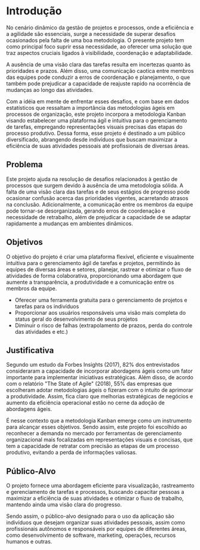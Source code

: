 # Introdução

No cenário dinâmico da gestão de projetos e processos, onde a eficiência e a agilidade são essenciais, surge a necessidade de superar desafios ocasionados pela falta de uma boa metodologia. O presente projeto tem como principal foco suprir essa necessidade, ao oferecer uma solução que traz aspectos cruciais ligados à visibilidade, coordenação e adaptabilidade. 

A ausência de uma visão clara das tarefas resulta em incertezas quanto às prioridades e prazos. Além disso, uma comunicação caotica entre membros das equipes pode conduzir a erros de coordenação e planejamento, o que também pode prejudicar a capacidade de reajuste rapido na ocorrência de mudanças ao longo das atividades. 

Com a idéia em mente de enfrentar esses desafios, e com base em dados estatísticos que ressaltam a importância das metodologias ágeis em processos de organização, este projeto incorpora a metodologia Kanban visando estabelecer uma plataforma ágil e intuitiva para o gerenciamento de tarefas, empregando representações visuais precisas das etapas do processo produtivo. Dessa forma, esse projeto é destinado a um público diversificado, abrangendo desde indivíduos que buscam maximizar a eficiência de suas atividades pessoais até profissionais de diversas áreas.

## Problema

Este projeto ajuda na resolução de desafios relacionados à gestão de processos que surgem devido à ausência de uma metodologia sólida. A falta de uma visão clara das tarefas e de seus estágios de progresso pode ocasionar confusão acerca das prioridades vigentes, acarretando atrasos na conclusão. Adicionalmente, a comunicação entre os membros da equipe pode tornar-se desorganizada, gerando erros de coordenação e necessidade de retrabalho, além de prejudicar a capacidade de se adaptar rapidamente a mudanças em ambientes dinâmicos.

## Objetivos

O objetivo do projeto é criar uma plataforma flexível, eficiente e visualmente intuitiva para o gerenciamento ágil de tarefas e projetos, permitindo às equipes de diversas áreas e setores, planejar, rastrear e otimizar o fluxo de atividades de forma colaborativa, proporcionando uma abordagem que aumente a transparência, a produtividade e a comunicação entre os membros da equipe.

* Oferecer uma ferramenta gratuita para o gerenciamento de projetos e tarefas  para os indivíduos
* Proporcionar aos usuários responsáveis uma visão mais completa do status geral do desenvolvimento de seus projetos
* Diminuir o risco de falhas (extrapolamento de prazos, perda do controle das atividades e etc.)

## Justificativa

Segundo um estudo da Forbes Insights (2017), 82% dos entrevistados consideraram a capacidade de incorporar abordagens ágeis como um fator importante para implementar iniciativas estratégicas. Além disso, de acordo com o relatório "The State of Agile" (2018), 55% das empresas que escolheram adotar metodologias ágeis o fizeram com o intuito de aprimorar a produtividade. Assim, fica claro que melhorias estratégicas de negócios e aumento da eficiência operacional estão no cerne da adoção de abordagens ágeis. 

É nesse contexto que a metodologia Kanban emerge como um instrumento para alcançar esses objetivos. Sendo assim, este projeto foi escolhido ao reconhecer a demanda no mercado por ferramentas de gerenciamento organizacional mais focalizadas em representações visuais e concisas, que tem a capacidade de retratar com precisão as etapas de um processo produtivo, evitando a perda de informações valiosas.

## Público-Alvo

O projeto fornece uma abordagem eficiente para visualização, rastreamento e gerenciamento de tarefas e processos, buscando capacitar pessoas a maximizar a eficiência de suas atividades e otimizar o fluxo de trabalho, mantendo ainda uma visão clara do progresso.

Sendo assim, o público-alvo designado para o uso da aplicação são indivíduos que desejam organizar suas atividades pessoais, assim como profissionais autônomos e responsáveis por equipes de diferentes áreas, como desenvolvimento de software, marketing, operações, recursos humanos e outras.

